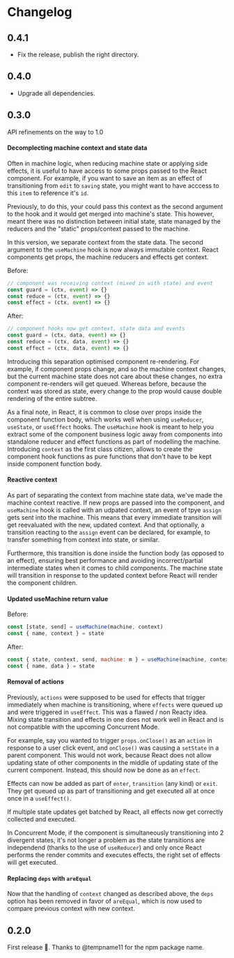 # Changelog

## 0.4.1

- Fix the release, publish the right directory.

## 0.4.0

- Upgrade all dependencies.

## 0.3.0

API refinements on the way to 1.0

#### Decomplecting machine context and state data

Often in machine logic, when reducing machine state or applying side effects, it is useful to have access to some props passed to the React component. For example, if you want to save an item as an effect of transitioning from `edit` to `saving` state, you might want to have acccess to this `item` to reference it's `id`.

Previously, to do this, your could pass this context as the second argument to the hook and it would get merged into machine's state. This however, meant there was no distinction between initial state, state managed by the reducers and the "static" props/context passed to the machine.

In this version, we separate context from the state data. The second argument to the `useMachine` hook is now always immutable context. React components get props, the machine reducers and effects get context.

Before:

```js
// component was receiving context (mixed in with state) and event
const guard = (ctx, event) => {}
const reduce = (ctx, event) => {}
const effect = (ctx, event) => {}
```

After:

```js
// component hooks now get context, state data and events
const guard = (ctx, data, event) => {}
const reduce = (ctx, data, event) => {}
const effect = (ctx, data, event) => {}
```

Introducing this separation optimised component re-rendering. For example, if component props change, and so the machine context changes, but the current machine state does not care about these changes, no extra component re-renders will get queued. Whereas before, because the context was stored as state, every change to the prop would cause double rendering of the entire subtree.

As a final note, in React, it is common to close over props inside the component function body, which works well when using `useReducer`, `useState`, or `useEffect` hooks. The `useMachine` hook is meant to help you extract some of the component business logic away from components into standalone reducer and effect functions as part of modelling the machine. Introducing `context` as the first class citizen, allows to create the component hook functions as pure functions that don't have to be kept inside component function body.

#### Reactive context

As part of separating the context from machine state data, we've made the machine context reactive. If new props are passed into the component, and `useMachine` hook is called with an udpated context, an event of tpye `assign` gets sent into the machine. This means that every immediate transition will get reevaluated with the new, updated context. And that optionally, a transition reacting to the `assign` event can be declared, for example, to transfer something from context into state, or similar.

Furthermore, this transition is done inside the function body (as opposed to an effect), ensuring best performance and avoiding incorrect/partial intermediate states when it comes to child components. The machine state will transition in response to the updated context before React will render the component children.

#### Updated useMachine return value

Before:

```js
const [state, send] = useMachine(machine, context)
const { name, context } = state
```

After:

```js
const { state, context, send, machine: m } = useMachine(machine, context)
const { name, data } = state
```

#### Removal of actions

Previously, `actions` were supposed to be used for effects that trigger immediately when machine is transitioning, where `effects` were queued up and were triggered in `useEffect`. This was a flawed / non Reacty idea. Mixing state transition and effects in one does not work well in React and is not compatible with the upcoming Concurrent Mode.

For example, say you wanted to trigger `props.onClose()` as an `action` in response to a user click event, and `onClose()` was causing a `setState` in a parent component. This would not work, because React does not allow updating state of other components in the middle of updating state of the current component. Instead, this should now be done as an `effect`.

Effects can now be added as part of `enter`, `transition` (any kind) or `exit`. They get queued up as part of transitioning and get executed all at once once in a `useEffect()`.

If multiple state updates get batched by React, all effects now get correctly collected and executed.

In Concurrent Mode, if the component is simultaneously transitioning into 2 divergent states, it's not longer a problem as the state transitions are independend (thanks to the use of `useReducer`) and only once React performs the render commits and executes effects, the right set of effects will get executed.

#### Replacing `deps` with `areEqual`

Now that the handling of `context` changed as described above, the `deps` option has been removed in favor of `areEqual`, which is now used to compare previous context with new context.

## 0.2.0

First release 🎉. Thanks to @tempname11 for the npm package name.

